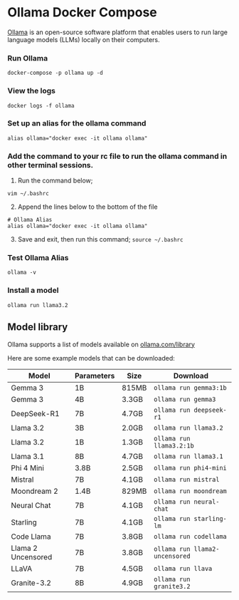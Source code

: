 # Ollama Docker Compose 

[Ollama](https://ollama.com/) is an open-source software platform that enables users to run large language models (LLMs) locally on their computers. 

### Run Ollama

```
docker-compose -p ollama up -d 
```

### View the logs 

```
docker logs -f ollama
```

### Set up an alias for the ollama command

```
alias ollama="docker exec -it ollama ollama"
```

### Add the command to your rc file to run the ollama command in other terminal sessions. 

1. Run the command below;

```
vim ~/.bashrc
```

2. Append the lines below to the bottom of the file 

```
# Ollama Alias
alias ollama="docker exec -it ollama ollama"
```

3. Save and exit, then run this command; `source ~/.bashrc`

### Test Ollama Alias

```
ollama -v
```

### Install a model 

```
ollama run llama3.2
```

## Model library

Ollama supports a list of models available on [ollama.com/library](https://ollama.com/library 'ollama model library')

Here are some example models that can be downloaded:

| Model              | Parameters | Size  | Download                         |
| ------------------ | ---------- | ----- | -------------------------------- |
| Gemma 3            | 1B         | 815MB | `ollama run gemma3:1b`           |
| Gemma 3            | 4B         | 3.3GB | `ollama run gemma3`              |
| DeepSeek-R1        | 7B         | 4.7GB | `ollama run deepseek-r1`         |
| Llama 3.2          | 3B         | 2.0GB | `ollama run llama3.2`            |
| Llama 3.2          | 1B         | 1.3GB | `ollama run llama3.2:1b`         |
| Llama 3.1          | 8B         | 4.7GB | `ollama run llama3.1`            |
| Phi 4 Mini         | 3.8B       | 2.5GB | `ollama run phi4-mini`           |
| Mistral            | 7B         | 4.1GB | `ollama run mistral`             |
| Moondream 2        | 1.4B       | 829MB | `ollama run moondream`           |
| Neural Chat        | 7B         | 4.1GB | `ollama run neural-chat`         |
| Starling           | 7B         | 4.1GB | `ollama run starling-lm`         |
| Code Llama         | 7B         | 3.8GB | `ollama run codellama`           |
| Llama 2 Uncensored | 7B         | 3.8GB | `ollama run llama2-uncensored`   |
| LLaVA              | 7B         | 4.5GB | `ollama run llava`               |
| Granite-3.2        | 8B         | 4.9GB | `ollama run granite3.2`          |
